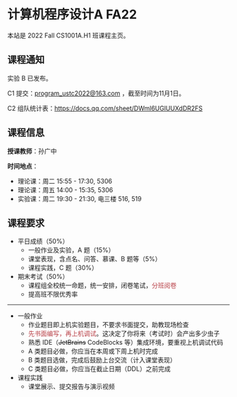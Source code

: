 # 计算机程序设计A FA22

本站是 2022 Fall CS1001A.H1 班课程主页。

## 课程通知

实验 B 已发布。

C1 提交：[program_ustc2022@163.com](mailto:program_ustc2022@163.com) ，截至时间为11月1日。

C2 组队统计表：<https://docs.qq.com/sheet/DWml6UGlUUXdDR2FS>

## 课程信息

**授课教师**：孙广中

**时间地点**：
 - 理论课：周二 15:55 - 17:30, 5306
 - 理论课：周五 14:00 - 15:35, 5306
 - 实验课：周二 19:30 - 21:30, 电三楼 516, 519

## 课程要求

 - 平日成绩（50%）
   - 一般作业及实验，A 题（15%）
   - 课堂表现，含点名、问答、慕课、B 题等（5%）
   - 课程实践，C 题（30%）
 - 期末考试（50%）
   - 课程组全校统一命题，统一安排，闭卷笔试，<span style="color: #b94047">分班阅卷</span>
   - 提高班不限优秀率

---

 - 一般作业
   - 作业题目即上机实验题目，不要求书面提交，助教现场检查
   - <span style="color: #b94047">先书面编写，再上机调试</span>。这决定了你将来（考试时）会产出多少虫子
   - 熟悉 IDE（~~JetBrains~~ CodeBlocks 等）集成环境，要重视上机调试代码
   - A 类题目必做，你应当在本周或下周上机时完成
   - B 类题目选做，完成后鼓励上台交流（计入课堂表现）
   - C 类题目必做，你应当在截止日期（DDL）之前完成
 - 课程实践
   - 课堂展示、提交报告与演示视频